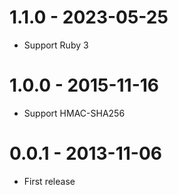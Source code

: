 # 1.1.0 - 2023-05-25

* Support Ruby 3

# 1.0.0 - 2015-11-16

* Support HMAC-SHA256

# 0.0.1 - 2013-11-06

* First release